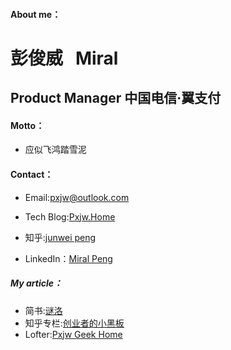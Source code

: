 #### About me：
# 彭俊威   Miral
## Product Manager 中国电信·翼支付

#### Motto：
* 应似飞鸿踏雪泥

#### Contact：
* Email:pxjw@outlook.com

* Tech Blog:[Pxjw.Home](http://www.cnblogs.com/pengjunwei/)

* 知乎:[junwei peng](http://www.zhihu.com/people/pxjw)

* LinkedIn：[Miral Peng](https://www.linkedin.com/in/junweipeng)
##### My article：

* 简书:[谜洛](http://www.jianshu.com/u/95067ab0a52c)
* 知乎专栏:[创业者的小黑板](https://zhuanlan.zhihu.com/junwei)
* Lofter:[Pxjw Geek Home](http://geekhome.lofter.com/)
